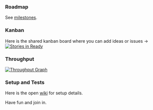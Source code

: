 ### Roadmap
See [milestones](https://github.com/OpenFlocks/snippy_the_sheep/milestones).

### Kanban
Here is the shared kanban board where you can add ideas or issues -> [![Stories in Ready](https://badge.waffle.io/OpenFlocks/snippy_the_sheep.png?label=ready&title=Ready)](https://waffle.io/OpenFlocks/snippy_the_sheep)

### Throughput
[![Throughput Graph](https://graphs.waffle.io/OpenFlocks/snippy_the_sheep/throughput.svg)](https://waffle.io/OpenFlocks/snippy_the_sheep/metrics)

### Setup and Tests
Here is the open [wiki](https://github.com/OpenFlocks/snippy_the_sheep/wiki) for setup details.

Have fun and join in.
